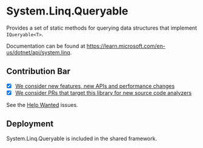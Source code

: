 # System.Linq.Queryable

Provides a set of static methods for querying data structures that implement `IQueryable<T>`.

Documentation can be found at https://learn.microsoft.com/en-us/dotnet/api/system.linq.

## Contribution Bar

- [x] [We consider new features, new APIs and performance changes](../../libraries/README.md#primary-bar)
- [x] [We consider PRs that target this library for new source code analyzers](../../libraries/README.md#secondary-bars)

See the [Help Wanted](https://github.com/dotnet/runtime/issues?q=is%3Aissue+is%3Aopen+label%3Aarea-System.Linq+label%3A%22help+wanted%22+) issues.

## Deployment

System.Linq.Queryable is included in the shared framework.
